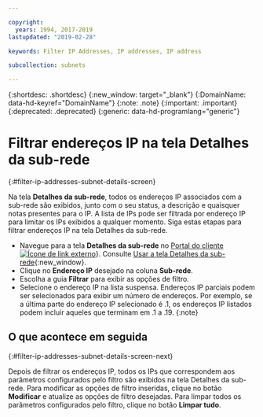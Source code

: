 ```yaml
---

copyright:
  years: 1994, 2017-2019
lastupdated: "2019-02-28"

keywords: Filter IP Addresses, IP addresses, IP address

subcollection: subnets

---
```


{:shortdesc: .shortdesc}
{:new_window: target="_blank"}
{:DomainName: data-hd-keyref="DomainName"}
{:note: .note}
{:important: .important}
{:deprecated: .deprecated}
{:generic: data-hd-programlang="generic"}

# Filtrar endereços IP na tela Detalhes da sub-rede
{:#filter-ip-addresses-subnet-details-screen}

Na tela **Detalhes da sub-rede**, todos os endereços IP associados com a sub-rede são exibidos, junto com o seu status, a descrição e quaisquer notas presentes para o IP. A lista de IPs pode ser filtrada por endereço IP para limitar os IPs exibidos a qualquer momento. Siga estas etapas para filtrar endereços IP na tela Detalhes da sub-rede.

* Navegue para a tela **Detalhes da sub-rede** no [Portal do cliente ![Ícone de link externo](../../icons/launch-glyph.svg "Ícone de link externo")](https://{DomainName}/)}. Consulte [Usar a tela Detalhes da sub-rede](/docs/infrastructure/subnets?topic=subnets-view-subnet-details){:new_window}.
* Clique no **Endereço IP** desejado na coluna **Sub-rede**.
* Escolha a guia **Filtrar** para exibir as opções de filtro.
* Selecione o endereço IP na lista suspensa.
Endereços IP parciais podem ser selecionados para exibir um número de endereços. Por exemplo, se a última parte do endereço IP selecionado é .1, os endereços IP listados podem incluir aqueles que terminam em .1 a .19.
  {:note}

## O que acontece em seguida
{:#filter-ip-addresses-subnet-details-screen-next}

Depois de filtrar os endereços IP, todos os IPs que correspondem aos parâmetros configurados pelo filtro são exibidos na tela Detalhes da sub-rede. Para modificar as opções de filtro inseridas, clique no botão **Modificar** e atualize as opções de filtro desejadas. Para limpar todos os parâmetros configurados pelo filtro, clique no botão **Limpar tudo**.
